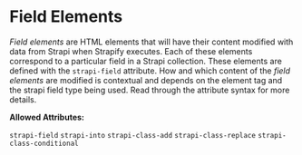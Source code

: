 # Field Elements

_Field elements_ are HTML elements that will have their content modified with data from Strapi when Strapify executes. Each of these elements correspond to a particular field in a Strapi collection. These elements are defined with the `strapi-field` attribute. How and which content of the _field elements_ are modified is contextual and depends on the element tag and the strapi field type being used. Read through the attribute syntax for more details.

**Allowed Attributes:**

`strapi-field` `strapi-into` `strapi-class-add` `strapi-class-replace` `strapi-class-conditional`